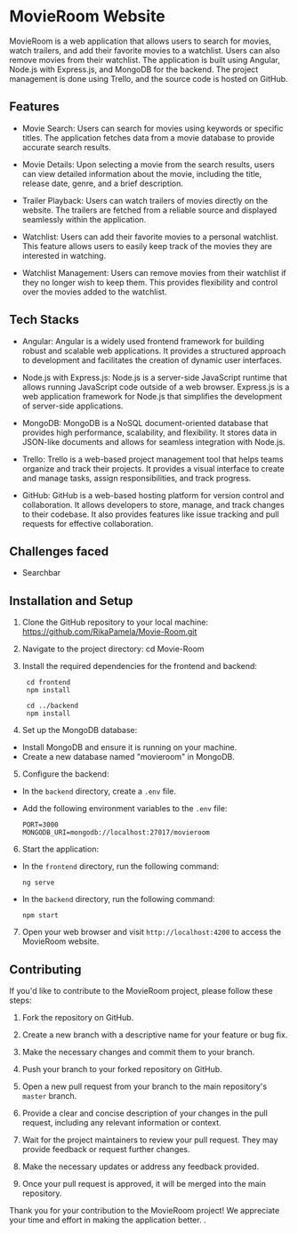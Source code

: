 # MovieRoom Website

MovieRoom is a web application that allows users to search for movies, watch trailers, and add their favorite movies to a watchlist. Users can also remove movies from their watchlist. The application is built using Angular, Node.js with Express.js, and MongoDB for the backend. The project management is done using Trello, and the source code is hosted on GitHub.

## Features

- Movie Search: Users can search for movies using keywords or specific titles. The application fetches data from a movie database to provide accurate search results.

- Movie Details: Upon selecting a movie from the search results, users can view detailed information about the movie, including the title, release date, genre, and a brief description.

- Trailer Playback: Users can watch trailers of movies directly on the website. The trailers are fetched from a reliable source and displayed seamlessly within the application.

- Watchlist: Users can add their favorite movies to a personal watchlist. This feature allows users to easily keep track of the movies they are interested in watching. 

- Watchlist Management: Users can remove movies from their watchlist if they no longer wish to keep them. This provides flexibility and control over the movies added to the watchlist.

## Tech Stacks

- Angular: Angular is a widely used frontend framework for building robust and scalable web applications. It provides a structured approach to development and facilitates the creation of dynamic user interfaces.

- Node.js with Express.js: Node.js is a server-side JavaScript runtime that allows running JavaScript code outside of a web browser. Express.js is a web application framework for Node.js that simplifies the development of server-side applications.

- MongoDB: MongoDB is a NoSQL document-oriented database that provides high performance, scalability, and flexibility. It stores data in JSON-like documents and allows for seamless integration with Node.js.

- Trello: Trello is a web-based project management tool that helps teams organize and track their projects. It provides a visual interface to create and manage tasks, assign responsibilities, and track progress.

- GitHub: GitHub is a web-based hosting platform for version control and collaboration. It allows developers to store, manage, and track changes to their codebase. It also provides features like issue tracking and pull requests for effective collaboration.


## Challenges faced 

- Searchbar 

## Installation and Setup

1. Clone the GitHub repository to your local machine:
https://github.com/RikaPamela/Movie-Room.git

2. Navigate to the project directory:
cd Movie-Room

3. Install the required dependencies for the frontend and backend:
   ```
    cd frontend
    npm install
   ```
   ```
    cd ../backend
    npm install
   ```

4. Set up the MongoDB database:

- Install MongoDB and ensure it is running on your machine.
- Create a new database named "movieroom" in MongoDB.

5. Configure the backend:

- In the `backend` directory, create a `.env` file.
- Add the following environment variables to the `.env` file:

  ```
  PORT=3000
  MONGODB_URI=mongodb://localhost:27017/movieroom
  ```

6. Start the application:

- In the `frontend` directory, run the following command:

  ```
  ng serve
  ```

- In the `backend` directory, run the following command:

  ```
  npm start
  ```

7. Open your web browser and visit `http://localhost:4200` to access the MovieRoom website.

## Contributing

If you'd like to contribute to the MovieRoom project, please follow these steps:

1. Fork the repository on GitHub.

2. Create a new branch with a descriptive name for your feature or bug fix.

3. Make the necessary changes and commit them to your branch.

4. Push your branch to your forked repository on GitHub.

5. Open a new pull request from your branch to the main repository's `master` branch.

6. Provide a clear and concise description of your changes in the pull request, including any relevant information or context.

7. Wait for the project maintainers to review your pull request. They may provide feedback or request further changes.

8. Make the necessary updates or address any feedback provided.

9. Once your pull request is approved, it will be merged into the main repository.

Thank you for your contribution to the MovieRoom project! We appreciate your time and effort in making the application better.
.
